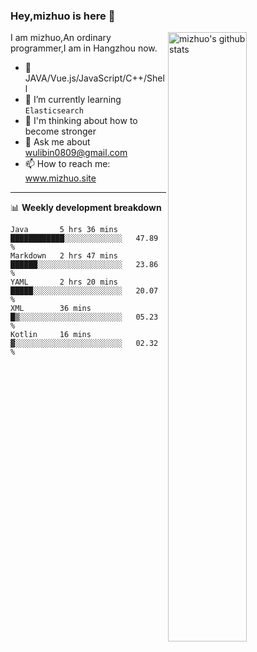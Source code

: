 ### Hey,mizhuo is here 👋

<img align="right" alt="mizhuo's github stats" width="50%" src="https://github-readme-stats.vercel.app/api?username=mizhuo&theme=tokyonight&show_icons=true">

I am mizhuo,An ordinary programmer,I am in Hangzhou now.

- 🔭 JAVA/Vue.js/JavaScript/C++/Shell
- 🌱 I’m currently learning `Elasticsearch`
- 🤔 I'm thinking about how to become stronger
- 💬 Ask me about wulibin0809@gmail.com
- 📫 How to reach me: www.mizhuo.site

---
📊 **Weekly development breakdown**

<!--START_SECTION:waka-->
```text
Java       5 hrs 36 mins   ████████████░░░░░░░░░░░░░   47.89 % 
Markdown   2 hrs 47 mins   ██████░░░░░░░░░░░░░░░░░░░   23.86 % 
YAML       2 hrs 20 mins   █████░░░░░░░░░░░░░░░░░░░░   20.07 % 
XML        36 mins         █▒░░░░░░░░░░░░░░░░░░░░░░░   05.23 % 
Kotlin     16 mins         ▓░░░░░░░░░░░░░░░░░░░░░░░░   02.32 % 
```
<!--END_SECTION:waka-->
